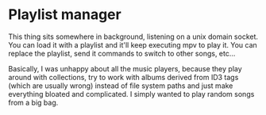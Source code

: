 # Playlist manager

This thing sits somewhere in background, listening on a unix domain socket. You
can load it with a playlist and it'll keep executing mpv to play it. You can
replace the playlist, send it commands to switch to other songs, etc…

Basically, I was unhappy about all the music players, because they play around
with collections, try to work with albums derived from ID3 tags (which are
usually wrong) instead of file system paths and just make everything bloated and
complicated. I simply wanted to play random songs from a big bag.
